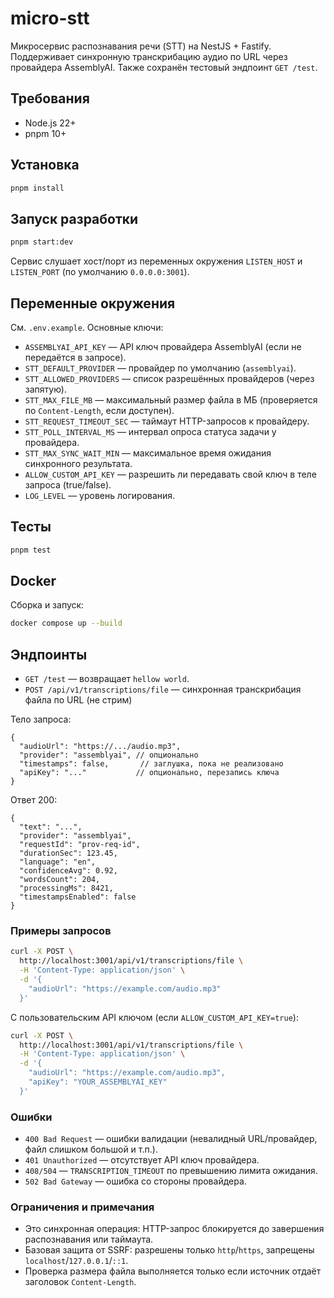 # micro-stt

Микросервис распознавания речи (STT) на NestJS + Fastify. Поддерживает синхронную транскрибацию аудио по URL через провайдера AssemblyAI. Также сохранён тестовый эндпоинт `GET /test`.

## Требования

- Node.js 22+
- pnpm 10+

## Установка

```bash
pnpm install
```

## Запуск разработки

```bash
pnpm start:dev
```

Сервис слушает хост/порт из переменных окружения `LISTEN_HOST` и `LISTEN_PORT` (по умолчанию `0.0.0.0:3001`).

## Переменные окружения

См. `.env.example`. Основные ключи:

- `ASSEMBLYAI_API_KEY` — API ключ провайдера AssemblyAI (если не передаётся в запросе).
- `STT_DEFAULT_PROVIDER` — провайдер по умолчанию (`assemblyai`).
- `STT_ALLOWED_PROVIDERS` — список разрешённых провайдеров (через запятую).
- `STT_MAX_FILE_MB` — максимальный размер файла в МБ (проверяется по `Content-Length`, если доступен).
- `STT_REQUEST_TIMEOUT_SEC` — таймаут HTTP-запросов к провайдеру.
- `STT_POLL_INTERVAL_MS` — интервал опроса статуса задачи у провайдера.
- `STT_MAX_SYNC_WAIT_MIN` — максимальное время ожидания синхронного результата.
- `ALLOW_CUSTOM_API_KEY` — разрешить ли передавать свой ключ в теле запроса (true/false).
- `LOG_LEVEL` — уровень логирования.

## Тесты

```bash
pnpm test
```

## Docker

Сборка и запуск:

```bash
docker compose up --build
```

## Эндпоинты

- `GET /test` — возвращает `hellow world`.
- `POST /api/v1/transcriptions/file` — синхронная транскрибация файла по URL (не стрим)

Тело запроса:

```
{
  "audioUrl": "https://.../audio.mp3",
  "provider": "assemblyai", // опционально
  "timestamps": false,       // заглушка, пока не реализовано
  "apiKey": "..."           // опционально, перезапись ключа
}
```

Ответ 200:

```
{
  "text": "...",
  "provider": "assemblyai",
  "requestId": "prov-req-id",
  "durationSec": 123.45,
  "language": "en",
  "confidenceAvg": 0.92,
  "wordsCount": 204,
  "processingMs": 8421,
  "timestampsEnabled": false
}
```

### Примеры запросов

```bash
curl -X POST \
  http://localhost:3001/api/v1/transcriptions/file \
  -H 'Content-Type: application/json' \
  -d '{
    "audioUrl": "https://example.com/audio.mp3"
  }'
```

С пользовательским API ключом (если `ALLOW_CUSTOM_API_KEY=true`):

```bash
curl -X POST \
  http://localhost:3001/api/v1/transcriptions/file \
  -H 'Content-Type: application/json' \
  -d '{
    "audioUrl": "https://example.com/audio.mp3",
    "apiKey": "YOUR_ASSEMBLYAI_KEY"
  }'
```

### Ошибки

- `400 Bad Request` — ошибки валидации (невалидный URL/провайдер, файл слишком большой и т.п.).
- `401 Unauthorized` — отсутствует API ключ провайдера.
- `408/504` — `TRANSCRIPTION_TIMEOUT` по превышению лимита ожидания.
- `502 Bad Gateway` — ошибка со стороны провайдера.

### Ограничения и примечания

- Это синхронная операция: HTTP-запрос блокируется до завершения распознавания или таймаута.
- Базовая защита от SSRF: разрешены только `http`/`https`, запрещены `localhost`/`127.0.0.1`/`::1`.
- Проверка размера файла выполняется только если источник отдаёт заголовок `Content-Length`.
